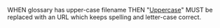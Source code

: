 WHEN glossary has upper-case filename THEN "[Uppercase](./Glossary_Uppercase.md)" MUST be replaced
with an URL which keeps spelling and letter-case correct.
